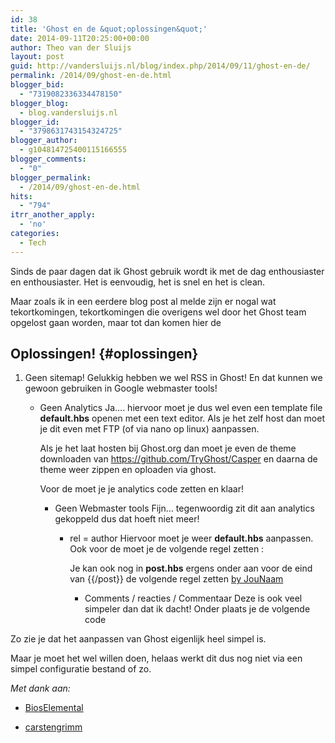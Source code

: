 ```yaml
---
id: 38
title: 'Ghost en de &quot;oplossingen&quot;'
date: 2014-09-11T20:25:00+00:00
author: Theo van der Sluijs
layout: post
guid: http://vandersluijs.nl/blog/index.php/2014/09/11/ghost-en-de/
permalink: /2014/09/ghost-en-de.html
blogger_bid:
  - "7319082336334478150"
blogger_blog:
  - blog.vandersluijs.nl
blogger_id:
  - "3798631743154324725"
blogger_author:
  - g104814725400115166555
blogger_comments:
  - "0"
blogger_permalink:
  - /2014/09/ghost-en-de.html
hits:
  - "794"
itrr_another_apply:
  - 'no'
categories:
  - Tech
---
```

Sinds de paar dagen dat ik Ghost gebruik wordt ik met de dag enthousiaster en enthousiaster. Het is eenvoudig, het is snel en het is clean.

Maar zoals ik in een eerdere blog post al melde zijn er nogal wat tekortkomingen, tekortkomingen die overigens wel door het Ghost team opgelost gaan worden, maar tot dan komen hier de 

## Oplossingen! {#oplossingen}

</p> 

  1. Geen sitemap! 
    Gelukkig hebben we wel RSS in Ghost! En dat kunnen we gewoon gebruiken in Google webmaster tools!</li> 
    
    
    
      * Geen Analytics 
        Ja&#8230;. hiervoor moet je dus wel even een template file **default.hbs** openen met een text editor. Als je het zelf host dan moet je dit even met FTP (of via nano op linux) aanpassen. 
        
        Als je het laat hosten bij Ghost.org dan moet je even de theme downloaden van <https://github.com/TryGhost/Casper> en daarna de theme weer zippen en oploaden via ghost. 
        
        Voor de </head> moet je je analytics code zetten en klaar!</li> 
        
        
        
          * Geen Webmaster tools 
            Fijn&#8230; tegenwoordig zit dit aan analytics gekoppeld dus dat hoeft niet meer!</li> 
            
            
            
              * rel = author 
                Hiervoor moet je weer **default.hbs** aanpassen. Ook voor de </head> moet je de volgende regel zetten : <link href="https://plus.google.com/+hierjounaamofgooglenummer" rel="author" /> 
                
                Je kan ook nog in **post.hbs** ergens onder aan voor de eind van {{/post}} de volgende regel zetten <a href="https://plus.google.com/+hierjounaamofgooglenummer?rel=author">by JouNaam </a></li> 
                
                
                
                  * Comments / reacties / Commentaar 
                    Deze is ook veel simpeler dan dat ik dacht! Onder </footer> plaats je de volgende code </li> 
                    
                    </ol> 
                    
                    Zo zie je dat het aanpassen van Ghost eigenlijk heel simpel is.
                    
                    Maar je moet het wel willen doen, helaas werkt dit dus nog niet via een simpel configuratie bestand of zo.
                    
                    _Met dank aan:_
                    
                    </p> 
                    
                      * [BiosElemental](http://bioselemental.com/ghost-adding-google-comments/)
                    
                    
                      * [carstengrimm](https://ghost.org/carstengrimm/)
                    </ul>